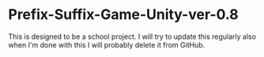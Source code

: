 # Prefix-Suffix-Game-Unity-ver-0.8

This is designed to be a school project. I will try to update this regularly also when I'm done with this I will probably delete it from GitHub. 
